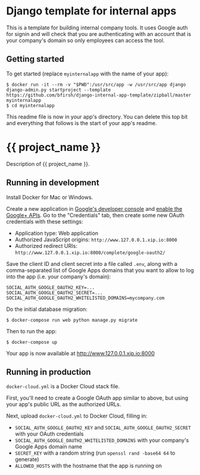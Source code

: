 # Django template for internal apps

This is a template for building internal company tools. It uses Google auth for signin and will check that you are authenticating with an account that is your company's domain so only employees can access the tool.

## Getting started

To get started (replace `myinternalapp` with the name of your app):

    $ docker run -it --rm -v "$PWD":/usr/src/app -w /usr/src/app django django-admin.py startproject --template https://github.com/bfirsh/django-internal-app-template/zipball/master myinternalapp
    $ cd myinternalapp

This readme file is now in your app's directory. You can delete this top bit and everything that follows is the start of your app's readme.


# {{ project_name }}

Description of {{ project_name }}.

## Running in development

Install Docker for Mac or Windows.

Create a new application in [Google's developer console](https://console.developers.google.com) and [enable the Google+ APIs](https://console.developers.google.com/apis/api/plus/overview). Go to the "Credentials" tab, then create some new OAuth credentials with these settings:

 * Application type: Web application
 * Authorized JavaScript origins: `http://www.127.0.0.1.xip.io:8000`
 * Authorized redirect URIs: `http://www.127.0.0.1.xip.io:8000/complete/google-oauth2/`

Save the client ID and client secret into a file called `.env`, along with a comma-separated list of Google Apps domains that you want to allow to log into the app (i.e. your company's domain):

```
SOCIAL_AUTH_GOOGLE_OAUTH2_KEY=...
SOCIAL_AUTH_GOOGLE_OAUTH2_SECRET=...
SOCIAL_AUTH_GOOGLE_OAUTH2_WHITELISTED_DOMAINS=mycompany.com
```

Do the initial database migration:

    $ docker-compose run web python manage.py migrate

Then to run the app:

    $ docker-compose up

Your app is now available at http://www.127.0.0.1.xip.io:8000

## Running in production

`docker-cloud.yml` is a Docker Cloud stack file.

First, you'll need to create a Google OAuth app similar to above, but using your app's public URL as the authorized URLs.

Next, upload `docker-cloud.yml` to Docker Cloud, filling in:

 - `SOCIAL_AUTH_GOOGLE_OAUTH2_KEY` and `SOCIAL_AUTH_GOOGLE_OAUTH2_SECRET` with your OAuth credentials
 - `SOCIAL_AUTH_GOOGLE_OAUTH2_WHITELISTED_DOMAINS` with your company's Google Apps domain name
 - `SECRET_KEY` with a random string (run `openssl rand -base64 64` to generate)
 - `ALLOWED_HOSTS` with the hostname that the app is running on
